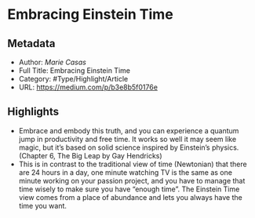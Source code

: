 # Embracing Einstein Time

## Metadata

* Author: *Marie Casas*
* Full Title: Embracing Einstein Time
* Category: #Type/Highlight/Article
* URL: https://medium.com/p/b3e8b5f0176e

## Highlights

* Embrace and embody this truth, and you can experience a quantum jump in productivity and free time. It works so well it may seem like magic, but it’s based on solid science inspired by Einstein’s physics. (Chapter 6, The Big Leap by Gay Hendricks)
* This is in contrast to the traditional view of time (Newtonian) that there are 24 hours in a day, one minute watching TV is the same as one minute working on your passion project, and you have to manage that time wisely to make sure you have “enough time”. The Einstein Time view comes from a place of abundance and lets you always have the time you want.
